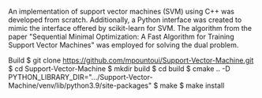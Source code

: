 An implementation of support vector machines (SVM) using C++ was developed from scratch. 
Additionally, a Python interface was created to mimic the interface offered by scikit-learn for SVM. 
The algorithm from the paper "Sequential Minimal Optimization: A Fast Algorithm for Training Support Vector Machines" was employed for solving the dual problem.

Build
$ git clone https://github.com/mpountoui/Support-Vector-Machine.git
$ cd Support-Vector-Machine
$ mkdir build
$ cd build
$ cmake .. -D PYTHON_LIBRARY_DIR=".../Support-Vector-Machine/venv/lib/python3.9/site-packages"
$ make
$ make install
